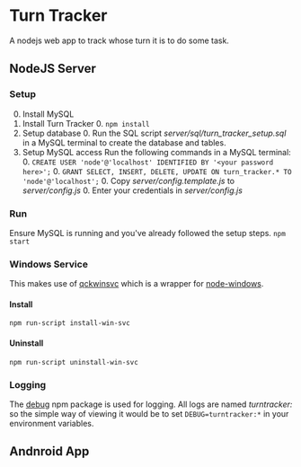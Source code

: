 # Turn Tracker
A nodejs web app to track whose turn it is to do some task.

## NodeJS Server

### Setup

0. Install MySQL
0. Install Turn Tracker
    0. `npm install`
0. Setup database
    0. Run the SQL script _server/sql/turn_tracker_setup.sql_ in a MySQL terminal to create the database and tables.
0. Setup MySQL access
    Run the following commands in a MySQL terminal:
    0. `CREATE USER 'node'@'localhost' IDENTIFIED BY '<your password here>';`
    0. `GRANT SELECT, INSERT, DELETE, UPDATE ON turn_tracker.* TO 'node'@'localhost';`
    0. Copy _server/config.template.js_ to _server/config.js_
    0. Enter your credentials in _server/config.js_

### Run
Ensure MySQL is running and you've already followed the setup steps.
`npm start`

### Windows Service
This makes use of [qckwinsvc](https://www.npmjs.com/package/qckwinsvc) which is a wrapper for [node-windows](https://www.npmjs.com/package/node-windows).

#### Install
`npm run-script install-win-svc`

#### Uninstall
`npm run-script uninstall-win-svc`

### Logging
The [debug](https://www.npmjs.com/package/debug) npm package is used for logging. All logs are named _turntracker:<name>_ so the simple way of viewing it would be to set `DEBUG=turntracker:*` in your environment variables.

## Andnroid App

